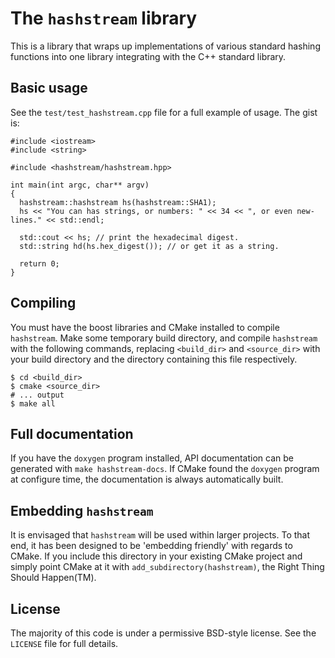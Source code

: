 The `hashstream` library
========================

This is a library that wraps up implementations of various standard hashing
functions into one library integrating with the C++ standard library.

Basic usage
-----------

See the `test/test_hashstream.cpp` file for a full example of usage. The gist
is:

    #include <iostream>
    #include <string>

    #include <hashstream/hashstream.hpp>

    int main(int argc, char** argv)
    {
      hashstream::hashstream hs(hashstream::SHA1);
      hs << "You can has strings, or numbers: " << 34 << ", or even new-lines." << std::endl;

      std::cout << hs; // print the hexadecimal digest.
      std::string hd(hs.hex_digest()); // or get it as a string.

      return 0;
    }

Compiling
---------

You must have the boost libraries and CMake installed to compile `hashstream`.
Make some temporary build directory, and compile `hashstream` with the
following commands, replacing `<build_dir>` and `<source_dir>` with your build
directory and the directory containing this file respectively.

    $ cd <build_dir>
    $ cmake <source_dir>
    # ... output
    $ make all

Full documentation
------------------

If you have the `doxygen` program installed, API documentation can be generated
with `make hashstream-docs`. If CMake found the `doxygen` program at configure
time, the documentation is always automatically built.

Embedding `hashstream`
----------------------

It is envisaged that `hashstream` will be used within larger projects. To that
end, it has been designed to be 'embedding friendly' with regards to CMake. If
you include this directory in your existing CMake project and simply point
CMake at it with `add_subdirectory(hashstream)`, the Right Thing Should
Happen(TM).

License
-------

The majority of this code is under a permissive BSD-style license. See the
`LICENSE` file for full details.
